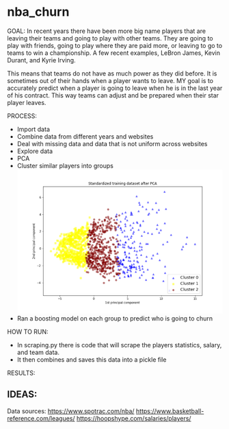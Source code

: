 # nba_churn


GOAL: 
In recent years there have been more big name players that are leaving their teams and going to play with other teams. They are going to play with friends, going to play where they are paid more, or leaving to go to teams to win a championship. A few recent examples, LeBron James, Kevin Durant, and Kyrie Irving.

This means that teams do not have as much power as they did before. It is sometimes out of their hands when a player wants to leave. MY goal is to accurately predict when a player is going to leave when he is in the last year of his contract. This way teams can adjust and be prepared when their star player leaves.

PROCESS:
- Import data
- Combine data from different years and websites
- Deal with missing data and data that is not uniform across websites
- Explore data
- PCA
- Cluster similar players into groups
![](clusters_pca.png)
- Ran a boosting model on each group to predict who is going to churn

HOW TO RUN:
- In scraping.py there is code that will scrape the players statistics, salary, and team data.
- It then combines and saves this data into a pickle file

RESULTS:

IDEAS:
- 

Data sources:
https://www.spotrac.com/nba/
https://www.basketball-reference.com/leagues/
https://hoopshype.com/salaries/players/